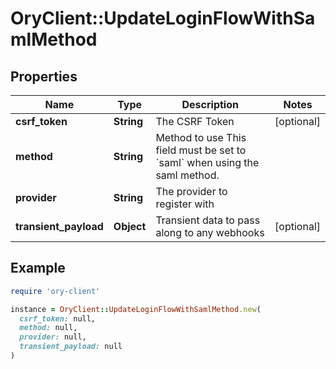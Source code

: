 # OryClient::UpdateLoginFlowWithSamlMethod

## Properties

| Name | Type | Description | Notes |
| ---- | ---- | ----------- | ----- |
| **csrf_token** | **String** | The CSRF Token | [optional] |
| **method** | **String** | Method to use  This field must be set to &#x60;saml&#x60; when using the saml method. |  |
| **provider** | **String** | The provider to register with |  |
| **transient_payload** | **Object** | Transient data to pass along to any webhooks | [optional] |

## Example

```ruby
require 'ory-client'

instance = OryClient::UpdateLoginFlowWithSamlMethod.new(
  csrf_token: null,
  method: null,
  provider: null,
  transient_payload: null
)
```

